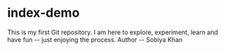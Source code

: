 # index-demo
This is my first Git repository. I am here to explore, experiment, learn and have fun -- just enjoying the process.
Author -- Sobiya Khan 
